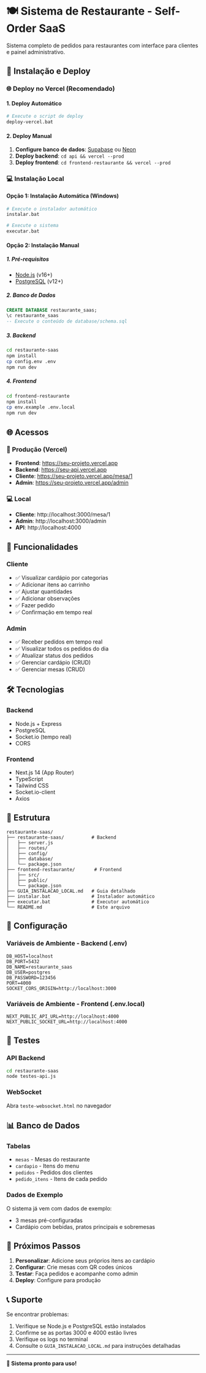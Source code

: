 # 🍽️ Sistema de Restaurante - Self-Order SaaS

Sistema completo de pedidos para restaurantes com interface para clientes e painel administrativo.

## 🚀 Instalação e Deploy

### 🌐 Deploy no Vercel (Recomendado)

#### 1. Deploy Automático
```bash
# Execute o script de deploy
deploy-vercel.bat
```

#### 2. Deploy Manual
1. **Configure banco de dados**: [Supabase](https://supabase.com/) ou [Neon](https://neon.tech/)
2. **Deploy backend**: `cd api && vercel --prod`
3. **Deploy frontend**: `cd frontend-restaurante && vercel --prod`

### 💻 Instalação Local

#### Opção 1: Instalação Automática (Windows)
```bash
# Execute o instalador automático
instalar.bat

# Execute o sistema
executar.bat
```

#### Opção 2: Instalação Manual

##### 1. Pré-requisitos
- [Node.js](https://nodejs.org/) (v16+)
- [PostgreSQL](https://www.postgresql.org/download/) (v12+)

##### 2. Banco de Dados
```sql
CREATE DATABASE restaurante_saas;
\c restaurante_saas
-- Execute o conteúdo de database/schema.sql
```

##### 3. Backend
```bash
cd restaurante-saas
npm install
cp config.env .env
npm run dev
```

##### 4. Frontend
```bash
cd frontend-restaurante
npm install
cp env.example .env.local
npm run dev
```

## 🌐 Acessos

### 🚀 Produção (Vercel)
- **Frontend**: https://seu-projeto.vercel.app
- **Backend**: https://seu-api.vercel.app
- **Cliente**: https://seu-projeto.vercel.app/mesa/1
- **Admin**: https://seu-projeto.vercel.app/admin

### 💻 Local
- **Cliente**: http://localhost:3000/mesa/1
- **Admin**: http://localhost:3000/admin
- **API**: http://localhost:4000

## 📱 Funcionalidades

### Cliente
- ✅ Visualizar cardápio por categorias
- ✅ Adicionar itens ao carrinho
- ✅ Ajustar quantidades
- ✅ Adicionar observações
- ✅ Fazer pedido
- ✅ Confirmação em tempo real

### Admin
- ✅ Receber pedidos em tempo real
- ✅ Visualizar todos os pedidos do dia
- ✅ Atualizar status dos pedidos
- ✅ Gerenciar cardápio (CRUD)
- ✅ Gerenciar mesas (CRUD)

## 🛠️ Tecnologias

### Backend
- Node.js + Express
- PostgreSQL
- Socket.io (tempo real)
- CORS

### Frontend
- Next.js 14 (App Router)
- TypeScript
- Tailwind CSS
- Socket.io-client
- Axios

## 📁 Estrutura

```
restaurante-saas/
├── restaurante-saas/          # Backend
│   ├── server.js
│   ├── routes/
│   ├── config/
│   ├── database/
│   └── package.json
├── frontend-restaurante/       # Frontend
│   ├── src/
│   ├── public/
│   └── package.json
├── GUIA_INSTALACAO_LOCAL.md   # Guia detalhado
├── instalar.bat               # Instalador automático
├── executar.bat               # Executor automático
└── README.md                  # Este arquivo
```

## 🔧 Configuração

### Variáveis de Ambiente - Backend (.env)
```env
DB_HOST=localhost
DB_PORT=5432
DB_NAME=restaurante_saas
DB_USER=postgres
DB_PASSWORD=123456
PORT=4000
SOCKET_CORS_ORIGIN=http://localhost:3000
```

### Variáveis de Ambiente - Frontend (.env.local)
```env
NEXT_PUBLIC_API_URL=http://localhost:4000
NEXT_PUBLIC_SOCKET_URL=http://localhost:4000
```

## 🧪 Testes

### API Backend
```bash
cd restaurante-saas
node testes-api.js
```

### WebSocket
Abra `teste-websocket.html` no navegador

## 📊 Banco de Dados

### Tabelas
- `mesas` - Mesas do restaurante
- `cardapio` - Itens do menu
- `pedidos` - Pedidos dos clientes
- `pedido_itens` - Itens de cada pedido

### Dados de Exemplo
O sistema já vem com dados de exemplo:
- 3 mesas pré-configuradas
- Cardápio com bebidas, pratos principais e sobremesas

## 🎯 Próximos Passos

1. **Personalizar**: Adicione seus próprios itens ao cardápio
2. **Configurar**: Crie mesas com QR codes únicos
3. **Testar**: Faça pedidos e acompanhe como admin
4. **Deploy**: Configure para produção

## 📞 Suporte

Se encontrar problemas:
1. Verifique se Node.js e PostgreSQL estão instalados
2. Confirme se as portas 3000 e 4000 estão livres
3. Verifique os logs no terminal
4. Consulte o `GUIA_INSTALACAO_LOCAL.md` para instruções detalhadas

---

**🎉 Sistema pronto para uso!**
